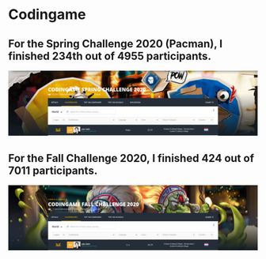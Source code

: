# Codingame

## For the Spring Challenge 2020 (Pacman), I finished 234th out of 4955 participants.
[![Spring Challenge Peer](pictures/SpringChallenge.png)](https://www.codingame.com/contests/spring-challenge-2020)

## For the Fall Challenge 2020, I finished 424 out of 7011 participants.
[![Spring Challenge Peer](pictures/FallChallenge.png)](https://www.codingame.com/contests/fall-challenge-2020)
